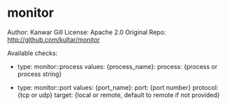 monitor
=======


Author: Kanwar Gill
License: Apache 2.0
Original Repo: http://github.com/kultar/monitor


Available checks:

 - type: monitor::process
   values:
     {process_name}:
        process: {process or process string}


 - type: monitor::port
   values:
     {port_name}:
        port: {port number}
        protocol: {tcp or udp}
        target: {local or remote, default to remote if not provided}


